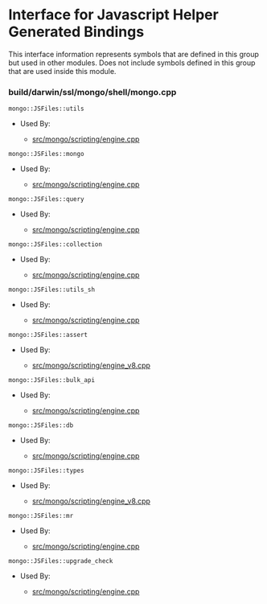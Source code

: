 
# Interface for Javascript Helper Generated Bindings
This interface information represents symbols that are defined in this group but used in other modules.  Does not include symbols defined in this group that are used inside this module.

### build/darwin/ssl/mongo/shell/mongo.cpp

<div></div>

    mongo::JSFiles::utils

- Used By:

    - [src/mongo/scripting/engine.cpp](../../../../javascript/javascript\_libraries)

<div></div>

    mongo::JSFiles::mongo

- Used By:

    - [src/mongo/scripting/engine.cpp](../../../../javascript/javascript\_libraries)

<div></div>

    mongo::JSFiles::query

- Used By:

    - [src/mongo/scripting/engine.cpp](../../../../javascript/javascript\_libraries)

<div></div>

    mongo::JSFiles::collection

- Used By:

    - [src/mongo/scripting/engine.cpp](../../../../javascript/javascript\_libraries)

<div></div>

    mongo::JSFiles::utils_sh

- Used By:

    - [src/mongo/scripting/engine.cpp](../../../../javascript/javascript\_libraries)

<div></div>

    mongo::JSFiles::assert

- Used By:

    - [src/mongo/scripting/engine\_v8.cpp](../../../../javascript/javascript\_libraries)

<div></div>

    mongo::JSFiles::bulk_api

- Used By:

    - [src/mongo/scripting/engine.cpp](../../../../javascript/javascript\_libraries)

<div></div>

    mongo::JSFiles::db

- Used By:

    - [src/mongo/scripting/engine.cpp](../../../../javascript/javascript\_libraries)

<div></div>

    mongo::JSFiles::types

- Used By:

    - [src/mongo/scripting/engine\_v8.cpp](../../../../javascript/javascript\_libraries)

<div></div>

    mongo::JSFiles::mr

- Used By:

    - [src/mongo/scripting/engine.cpp](../../../../javascript/javascript\_libraries)

<div></div>

    mongo::JSFiles::upgrade_check

- Used By:

    - [src/mongo/scripting/engine.cpp](../../../../javascript/javascript\_libraries)
